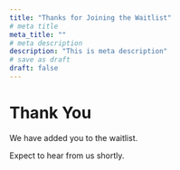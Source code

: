 ```yaml
---
title: "Thanks for Joining the Waitlist"
# meta title
meta_title: ""
# meta description
description: "This is meta description"
# save as draft
draft: false
---
```


# Thank You

We have added you to the waitlist.

Expect to hear from us shortly.